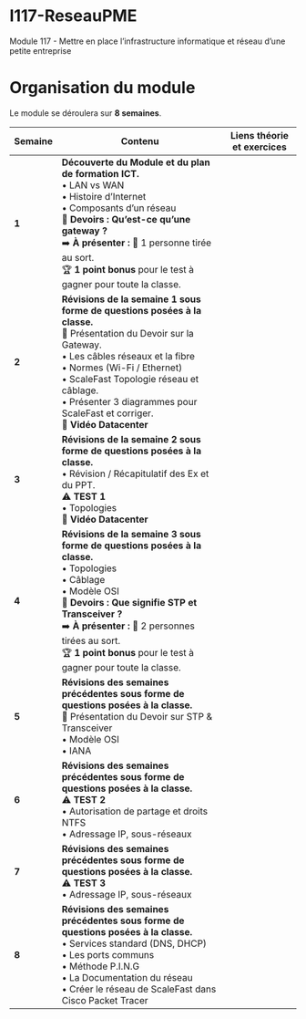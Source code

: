 # I117-ReseauPME
Module 117 - Mettre en place l’infrastructure informatique et réseau d’une petite entreprise



# Organisation du module

Le module se déroulera sur **8 semaines**. 


| **Semaine** | **Contenu**                                                                                                     | **Liens théorie et exercices** |
|-------------|-----------------------------------------------------------------------------------------------------------------|--------------------------------|
| **1**       | **Découverte du Module et du plan de formation ICT.**<br>• LAN vs WAN<br>• Histoire d’Internet<br>• Composants d’un réseau<br>📘 **Devoirs : Qu’est-ce qu’une gateway ?**<br>➡️ **À présenter :** 🎤 1 personne tirée au sort.<br>🏆 **1 point bonus** pour le test à gagner pour toute la classe. |                                |
| **2**       | **Révisions de la semaine 1 sous forme de questions posées à la classe.**<br>🎤 Présentation du Devoir sur la Gateway.<br>• Les câbles réseaux et la fibre<br>• Normes (Wi-Fi / Ethernet)<br>• ScaleFast Topologie réseau et câblage.<br>• Présenter 3 diagrammes pour ScaleFast et corriger.<br>🎥 **Vidéo Datacenter** |                                |
| **3**       | **Révisions de la semaine 2 sous forme de questions posées à la classe.**<br>• Révision / Récapitulatif des Ex et du PPT.<br>⚠️ **TEST 1**<br>• Topologies<br>🎥 **Vidéo Datacenter** |                                |
| **4**       | **Révisions de la semaine 3 sous forme de questions posées à la classe.**<br>• Topologies<br>• Câblage<br>• Modèle OSI<br>📘 **Devoirs : Que signifie STP et Transceiver ?**<br>➡️ **À présenter :** 🎤 2 personnes tirées au sort.<br>🏆 **1 point bonus** pour le test à gagner pour toute la classe. |                                |
| **5**       | **Révisions des semaines précédentes sous forme de questions posées à la classe.**<br>🎤 Présentation du Devoir sur STP & Transceiver<br>• Modèle OSI<br>• IANA |                                |
| **6**       | **Révisions des semaines précédentes sous forme de questions posées à la classe.**<br>⚠️ **TEST 2**<br>• Autorisation de partage et droits NTFS<br>• Adressage IP, sous-réseaux |                                |
| **7**       | **Révisions des semaines précédentes sous forme de questions posées à la classe.**<br>⚠️ **TEST 3**<br>• Adressage IP, sous-réseaux |                                |
| **8**       | **Révisions des semaines précédentes sous forme de questions posées à la classe.**<br>• Services standard (DNS, DHCP)<br>• Les ports communs<br>• Méthode P.I.N.G<br>• La Documentation du réseau<br>• Créer le réseau de ScaleFast dans Cisco Packet Tracer |                                |



